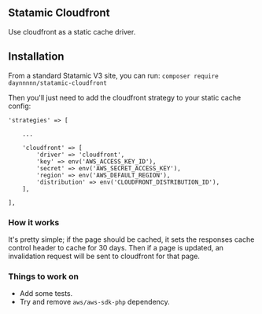 ## Statamic Cloudfront

Use cloudfront as a static cache driver.

## Installation

From a standard Statamic V3 site, you can run:
`composer require daynnnnn/statamic-cloudfront`

Then you'll just need to add the cloudfront strategy to your static cache config:

```
'strategies' => [

    ...

    'cloudfront' => [
        'driver' => 'cloudfront',
        'key' => env('AWS_ACCESS_KEY_ID'),
        'secret' => env('AWS_SECRET_ACCESS_KEY'),
        'region' => env('AWS_DEFAULT_REGION'),
        'distribution' => env('CLOUDFRONT_DISTRIBUTION_ID'),
    ],

],
```

### How it works
It's pretty simple; if the page should be cached, it sets the responses cache control header to cache for 30 days. Then if a page is updated, an invalidation request will be sent to cloudfront for that page.

### Things to work on
- Add some tests.
- Try and remove `aws/aws-sdk-php` dependency.
